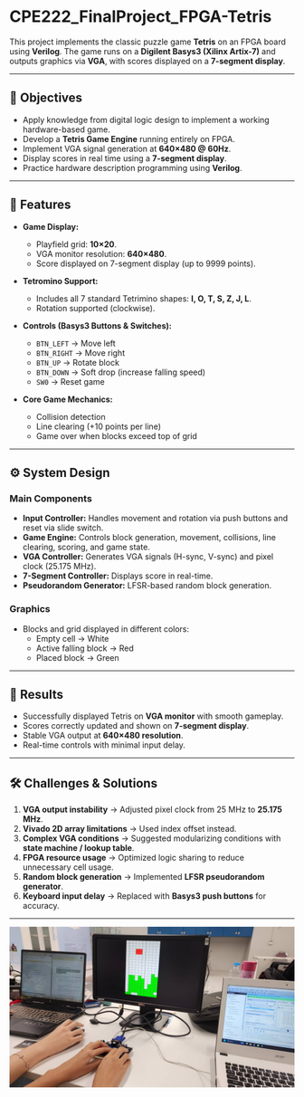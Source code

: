 # CPE222_FinalProject_FPGA-Tetris
This project implements the classic puzzle game **Tetris** on an FPGA board using **Verilog**. The game runs on a **Digilent Basys3 (Xilinx Artix-7)** and outputs graphics via **VGA**, with scores displayed on a **7-segment display**.

---

## 🎯 Objectives
- Apply knowledge from digital logic design to implement a working hardware-based game.
- Develop a **Tetris Game Engine** running entirely on FPGA.
- Implement VGA signal generation at **640×480 @ 60Hz**.
- Display scores in real time using a **7-segment display**.
- Practice hardware description programming using **Verilog**.

---

## 📌 Features
- **Game Display:**
  - Playfield grid: **10×20**.
  - VGA monitor resolution: **640×480**.
  - Score displayed on 7-segment display (up to 9999 points).

- **Tetromino Support:**
  - Includes all 7 standard Tetrimino shapes: **I, O, T, S, Z, J, L**.
  - Rotation supported (clockwise).

- **Controls (Basys3 Buttons & Switches):**
  - `BTN_LEFT` → Move left  
  - `BTN_RIGHT` → Move right  
  - `BTN_UP` → Rotate block  
  - `BTN_DOWN` → Soft drop (increase falling speed)  
  - `SW0` → Reset game  

- **Core Game Mechanics:**
  - Collision detection  
  - Line clearing (+10 points per line)  
  - Game over when blocks exceed top of grid  

---

## ⚙️ System Design
### Main Components
- **Input Controller:** Handles movement and rotation via push buttons and reset via slide switch.
- **Game Engine:** Controls block generation, movement, collisions, line clearing, scoring, and game state.
- **VGA Controller:** Generates VGA signals (H-sync, V-sync) and pixel clock (25.175 MHz).
- **7-Segment Controller:** Displays score in real-time.
- **Pseudorandom Generator:** LFSR-based random block generation.

### Graphics
- Blocks and grid displayed in different colors:
  - Empty cell → White  
  - Active falling block → Red  
  - Placed block → Green  

---

## 🚀 Results
- Successfully displayed Tetris on **VGA monitor** with smooth gameplay.
- Scores correctly updated and shown on **7-segment display**.
- Stable VGA output at **640×480 resolution**.
- Real-time controls with minimal input delay.

---

## 🛠️ Challenges & Solutions
1. **VGA output instability** → Adjusted pixel clock from 25 MHz to **25.175 MHz**.  
2. **Vivado 2D array limitations** → Used index offset instead.  
3. **Complex VGA conditions** → Suggested modularizing conditions with **state machine / lookup table**.  
4. **FPGA resource usage** → Optimized logic sharing to reduce unnecessary cell usage.  
5. **Random block generation** → Implemented **LFSR pseudorandom generator**.  
6. **Keyboard input delay** → Replaced with **Basys3 push buttons** for accuracy.  

---
![Example Image](image/217627_0.jpg)
